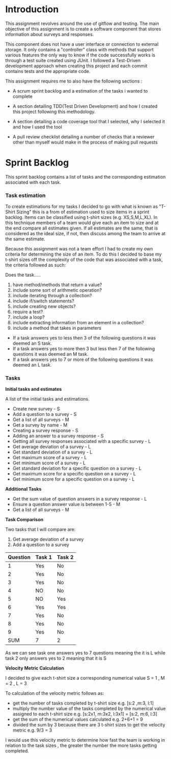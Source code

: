 # Introduction

This assignment revolves around the use of gitflow and testing. The main objective of this assignment is to create a software component that stores information about surveys and responses.

This component does not have a user interface or connection to external storage. It only contains a "controller" class with methods that support various features the only way to know if the code successfully works is through a test suite created using JUnit. I followed a Test-Driven development approach when creating this project and each commit contains tests and the appropriate code.

This assignment requires me to also have the following sections :

* A scrum sprint backlog and a estimation of the tasks i wanted to complete

* A section detailing TDD(Test Driven Development) and how I created this project following this methodology.

* A section detailing a code coverage tool that I selected, why I selected it and how I used the tool

* A pull review checklist detailing a number of checks that a reviewer other than myself would make in the process of making pull requests


# Sprint Backlog 

This sprint backlog contains a list of tasks and the corresponding estimation associated with each task.

### Task estimation

To create estimations for my tasks I decided to go with what is known as "T-Shirt Sizing" this is a from of estimation used to size items in a sprint backlog. Items can be classified using t-shirt sizes (e.g. XS,S,M,L,XL). In this technique members of a team  would give each an item to size and at the end compare all estimates given. If all estimates are the same, that is considered as the ideal size, if not, then discuss among the team to arrive at the same estimate.

Because this assignment was not a team effort I had to create my own criteria for determining the size of an item. To do this I decided to base my t-shirt sizes off the complexity of the code that was associated with a task, the criteria followed as such:

Does the task.....

1. have method/methods that return a value?
2. include some sort of arithmetic operation?
3. include iterating through a collection?
4. include if/switch statements?
5. include creating new objects?
6. require a test?
7. include a loop?
8. include extracting information from an element in a collection?
9. include a method that takes in parameters


* If a task answers yes to less then 3 of the following questions it was deemed an S task.
* If a task answers yes to more then 3 but less then 7 of the following questions it was deemed an M task.
* If a task answers yes to 7 or more of the following questions it was deemed an L task.

### Tasks

**Initial tasks and estimates**

A list of the initial tasks and estimations.

* Create new survey - S
* Add a question to a survey - S
* Get a list of all surveys - M
* Get a survey by name - M
* Creating a survey response - S
* Adding an answer to a survey response - S
* Getting all survey responses associated with a specific survey - L
* Get average deviation of a survey  - L
* Get standard deviation of a survey - L
* Get maximum score of a survey - L
* Get minimum score of a survey - L
* Get standard deviation for a specific question on a survey - L
* Get maximum score for a specific question on a survey - L
* Get minimum score for a specific question on a survey - L

**Additional Tasks**
* Get the sum value of question answers in a survey response - L
* Ensure a question answer value is between 1-5 - M
* Get a list of all surveys - M



**Task Comparison**

Two tasks that I will compare are:

1. Get average deviation of a survey
2. Add a question to a survey


| Question 	| Task 1 	| Task 2 	|
|----------	|--------	|--------	|
| 1        	| Yes    	| No     	|
| 2        	| Yes    	| No     	|
| 3        	| Yes    	| No     	|
| 4        	| NO     	| No     	|
| 5        	| NO     	| Yes    	|
| 6        	| Yes    	| Yes    	|
| 7        	| Yes    	| No     	|
| 8        	| Yes    	| No     	|
| 9        	| Yes    	| No     	|
| SUM      	| 7      	| 2      	|


As we can see task one answers yes to 7 questions meaning the it is L while task 2 only answers yes to 2 meaning that it is S 

**Velocity Metric Calculation**

I decided to give each t-shirt size a corresponding numerical value S = 1 , M = 2 , L = 3

To calculation of the velocity metric follows as:

* get the number of tasks completed by t-shirt size e.g. [s:2 ,m:3, l:1]
* multiply the number value of the tasks completed by the numerical value assigned to each t-shirt size e.g. [s:2x1, m:3x2, l:3x1] = [s:2, m:6, l:3]
* get the sum of the numerical values calculated e.g. 2+6+1 = 9
* divided the sum by 3 because there are 3 t-shirt sizes to get the velocity metric e.g. 9/3 = 3

I would use this velocity metric to determine how fast the team is working in relation to the task sizes , the greater the number the more tasks getting completed.




